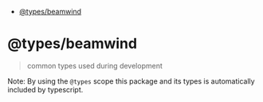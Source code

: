 <!-- START doctoc generated TOC please keep comment here to allow auto update -->
<!-- DON'T EDIT THIS SECTION, INSTEAD RE-RUN doctoc TO UPDATE -->


- [@types/beamwind](#typesbeamwind)

<!-- END doctoc generated TOC please keep comment here to allow auto update -->

# @types/beamwind

> common types used during development

Note: By using the `@types` scope this package and its types is automatically included by typescript.
